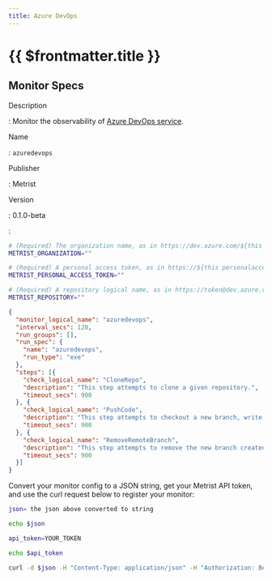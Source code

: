 ```yaml
---
title: Azure DevOps
---
```


# {{ $frontmatter.title }}

## Monitor Specs

Description

: Monitor the observability of [Azure DevOps service](https://azure.microsoft.com/products/devops/).

Name

: `azuredevops`

Publisher

: Metrist

Version

: 0.1.0-beta

: &nbsp;


<!--@include: /parts/_1.md-->


<!--@include: /parts/_2.md-->


<!--@include: /parts/_3.md-->


```sh
# (Required) The organization name, as in https://dev.azure.com/${this organization}/
METRIST_ORGANIZATION=""

# (Required) A personal access token, as in https://${this personalaccesstoken}@dev.azure.com/
METRIST_PERSONAL_ACCESS_TOKEN=""

# (Required) A repository logical name, as in https://token@dev.azure.com/org/${this.repository}
METRIST_REPOSITORY=""
```

<!--@include: /parts/tips_env-vars.md -->


<!--@include: /parts/_4.md-->


```json
{
  "monitor_logical_name": "azuredevops",
  "interval_secs": 120,
  "run_groups": [],
  "run_spec": {
    "name": "azuredevops",
    "run_type": "exe"
  },
  "steps": [{
    "check_logical_name": "CloneRepo",
    "description": "This step attempts to clone a given repository.",
    "timeout_secs": 900
  }, {
    "check_logical_name": "PushCode",
    "description": "This step attempts to checkout a new branch, write a file, add, commit, and push changes to a given repository.",
    "timeout_secs": 900
  }, {
    "check_logical_name": "RemoveRemoteBranch",
    "description": "This step attempts to remove the new branch created in a previous step.",
    "timeout_secs": 900
  }]
}
```




Convert your monitor config to a JSON string, get your Metrist API token, and use the curl request below to register your monitor:

```sh
json= the json above converted to string

echo $json

api_token=YOUR_TOKEN

echo $api_token

curl -d $json -H "Content-Type: application/json" -H "Authorization: Bearer $api_token" 'https://app.metrist.io/api/v0/monitor-config'

```

<!--@include: /parts/tips_api.md-->


<!--@include: /parts/_5.md-->


<!--@include: /parts/result.md-->